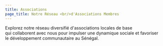 ```yaml
---
title: Associations
page_title: Notre Réseau <br/>d'Associations Membres
---
```

Explorez notre réseau diversifié d'associations locales de base<br/>qui collaborent avec nous pour impulser une dynamique sociale et favoriser<br/>le développement communautaire au Sénégal.